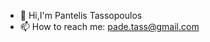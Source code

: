 - 👋 Hi,I'm Pantelis Tassopoulos
- 📫 How to reach me: pade.tass@gmail.com

<!---
PantelisTass/PantelisTass is a ✨ special ✨ repository because its `README.md` (this file) appears on your GitHub profile.
You can click the Preview link to take a look at your changes.
--->
